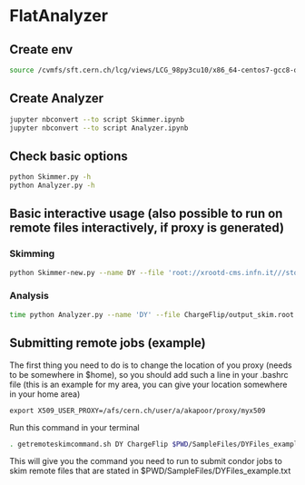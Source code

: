 # FlatAnalyzer

## Create env

```bash
source /cvmfs/sft.cern.ch/lcg/views/LCG_98py3cu10/x86_64-centos7-gcc8-opt/setup.sh
```

## Create Analyzer

```bash
jupyter nbconvert --to script Skimmer.ipynb
jupyter nbconvert --to script Analyzer.ipynb

```

## Check basic options

```bash
python Skimmer.py -h
python Analyzer.py -h
````


## Basic interactive usage (also possible to run on remote files interactively, if proxy is generated)

### Skimming
```bash
python Skimmer-new.py --name DY --file 'root://xrootd-cms.infn.it///store/mc/RunIIFall17NanoAODv7/DYJetsToLL_M-50_TuneCP5_13TeV-madgraphMLM-pythia8/NANOAODSIM/PU2017RECOSIMstep_12Apr2018_Nano02Apr2020_102X_mc2017_realistic_v8-v1/110000/12AAE61E-F886-B24E-8F62-57765FBC2CE9.root' --saveroot --outfolder Output --debugprint --analysis TTH --saveroot --outsuffix DY"

```

### Analysis
```bash
time python Analyzer.py --name 'DY' --file ChargeFlip/output_skim.root --outfolder ChargeFlip_plots

```

## Submitting remote jobs (example)

The first thing you need to do is to change the location of you proxy (needs to be somewhere in $home), so you should add such a line in your .bashrc file (this is an example for my area, you can give your location somewhere in your home area)

```
export X509_USER_PROXY=/afs/cern.ch/user/a/akapoor/proxy/myx509

```

Run this command in your terminal
```bash
. getremoteskimcommand.sh DY ChargeFlip $PWD/SampleFiles/DYFiles_example.txt
```

This will give you the command you need to run to submit condor jobs to skim remote files that are stated in $PWD/SampleFiles/DYFiles_example.txt